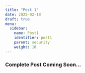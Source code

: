 ```yaml
---
title: "Post 1"
date: 2025-02-18
draft: true
menu:
  sidebar:
    name: Post1
    identifier: post1
    parent: security
    weight: 10
---
```

### Complete Post Coming Soon...